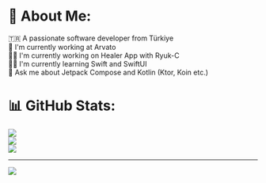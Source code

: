 # 💫 About Me:
🇹🇷 A passionate software developer from Türkiye<br>🏢 I'm currently working at Arvato<br>👨‍💻 I'm currently working on Healer App with Ryuk-C<br>🙅‍♂️ I'm currently learning Swift and SwiftUI<br>💬 Ask me about Jetpack Compose and Kotlin (Ktor, Koin etc.)

# 📊 GitHub Stats:
![](https://github-readme-stats.vercel.app/api?username=furkanayaz&theme=tokyonight&hide_border=false&include_all_commits=true&count_private=false)<br/>
![](https://github-readme-streak-stats.herokuapp.com/?user=furkanayaz&theme=tokyonight&hide_border=false)<br/>
![](https://github-readme-stats.vercel.app/api/top-langs/?username=furkanayaz&theme=tokyonight&hide_border=false&include_all_commits=true&count_private=false&layout=compact)

---
[![](https://visitcount.itsvg.in/api?id=furkanayaz&icon=7&color=1)](https://visitcount.itsvg.in)
